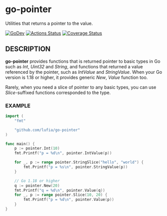# go-pointer

Utilities that returns a pointer to the value.

[![GoDev][godev-image]][godev-url]
[![Actions Status][actions-image]][actions-url]
[![Coverage Status][coveralls-image]][coveralls-url]

## DESCRIPTION

**go-pointer** provides functions that is returned pointer to basic types in Go such as *Int*, *Uint32* and *String*, and functions that returned a value referenced by the pointer, such as *IntValue* and *StringValue*. When your Go version is 1.18 or higher, it provides generic *New*, *Value* function too.

Rarely, when you need a slice of pointer to any basic types, you can use *Slice*-suffixed functions corresponded to the type.

### EXAMPLE

```go
import (
	"fmt"

	"github.com/lufia/go-pointer"
)

func main() {
	p := pointer.Int(10)
	fmt.Printf("p = %d\n", pointer.IntValue(p))

	for _, p := range pointer.StringSlice("hello", "world") {
		fmt.Printf("p = %s\n", pointer.StringValue(p))
	}

	// Go 1.18 or higher
	q := pointer.New(20)
	fmt.Printf("q = %d\n", pointer.Value(q))
	for _, p := range pointer.Slice(10, 20) {
		fmt.Printf("p = %d\n", pointer.Value(p))
	}
}
```

[godev-image]: https://pkg.go.dev/badge/github.com/lufia/go-pointer
[godev-url]: https://pkg.go.dev/github.com/lufia/go-pointer
[actions-image]: https://github.com/lufia/go-pointer/workflows/Test/badge.svg?branch=main
[actions-url]: https://github.com/lufia/go-pointer/actions?workflow=Test
[coveralls-image]: https://coveralls.io/repos/github/lufia/go-pointer/badge.svg
[coveralls-url]: https://coveralls.io/github/lufia/go-pointer
